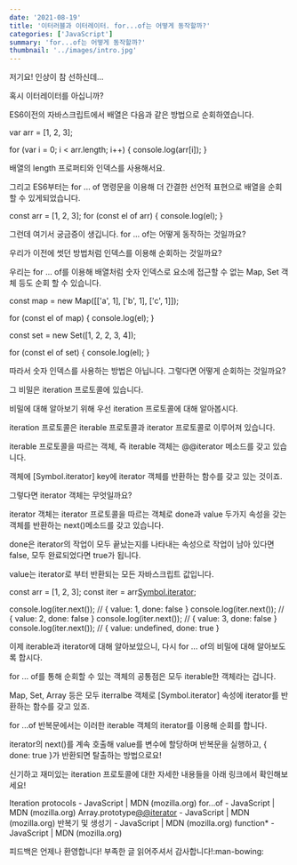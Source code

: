```yaml
---
date: '2021-08-19'
title: '이터러블과 이터레이터. for...of는 어떻게 동작할까?'
categories: ['JavaScript']
summary: 'for...of는 어떻게 동작할까?'
thumbnail: '../images/intro.jpg'
---
```


저기요! 인상이 참 선하신데...

혹시 이터레이터를 아십니까?

ES6이전의 자바스크립트에서 배열은 다음과 같은 방법으로 순회하였습니다.

var arr = [1, 2, 3];

for (var i = 0; i < arr.length; i++) {
console.log(arr[i]);
}

배열의 length 프로퍼티와 인덱스를 사용해서요.

그리고 ES6부터는 for ... of 명령문을 이용해 더 간결한 선언적 표현으로 배열을 순회 할 수 있게되었습니다.

const arr = [1, 2, 3];
for (const el of arr) {
console.log(el);
}

그런데 여기서 궁금증이 생깁니다. for ... of는 어떻게 동작하는 것일까요?

우리가 이전에 썻던 방법처럼 인덱스를 이용해 순회하는 것일까요?

우리는 for ... of를 이용해 배열처럼 숫자 인덱스로 요소에 접근할 수 없는 Map, Set 객체 등도 순회 할 수 있습니다.

const map = new Map([['a', 1], ['b', 1], ['c', 1]]);

for (const el of map) {
console.log(el);
}

const set = new Set([1, 2, 2, 3, 4]);

for (const el of set) {
console.log(el);
}

따라서 숫자 인덱스를 사용하는 방법은 아닙니다. 그렇다면 어떻게 순회하는 것일까요?

그 비밀은 iteration 프로토콜에 있습니다.

비밀에 대해 알아보기 위해 우선 iteration 프로토콜에 대해 알아봅시다.

iteration 프로토콜은 iterable 프로토콜과 iterator 프로토콜로 이루어져 있습니다.

iterable 프로토콜을 따르는 객체, 즉 iterable 객체는 @@iterator 메소드를 갖고 있습니다.

객체에 [Symbol.iterator] key에 iterator 객체를 반환하는 함수를 갖고 있는 것이죠.

그렇다면 iterator 객체는 무엇일까요?

iterator 객체는 iterator 프로토콜을 따르는 객체로 done과 value 두가지 속성을 갖는 객체를 반환하는 next()메소드를 갖고 있습니다.

done은 iterator의 작업이 모두 끝났는지를 나타내는 속성으로 작업이 남아 있다면 false, 모두 완료되었다면 true가 됩니다.

value는 iterator로 부터 반환되는 모든 자바스크립트 값입니다.

const arr = [1, 2, 3];
const iter = arr[Symbol.iterator]();

console.log(iter.next()); // { value: 1, done: false }
console.log(iter.next()); // { value: 2, done: false }
console.log(iter.next()); // { value: 3, done: false }
console.log(iter.next()); // { value: undefined, done: true }

이제 iterable과 iterator에 대해 알아보았으니, 다시 for ... of의 비밀에 대해 알아보도록 합시다.

for ... of를 통해 순회할 수 있는 객체의 공통점은 모두 iterable한 객체라는 겁니다.

Map, Set, Array 등은 모두 iterralbe 객체로 [Symbol.iterator] 속성에 iterator를 반환하는 함수를 갖고 있죠.

for ...of 반복문에서는 이러한 iterable 객체의 iterator를 이용해 순회를 합니다.

iterator의 next()를 계속 호출해 value를 변수에 할당하며 반복문을 실행하고, { done: true }가 반환되면 탈출하는 방법으로요!

신기하고 재미있는 iteration 프로토콜에 대한 자세한 내용들을 아래 링크에서 확인해보세요!

Iteration protocols - JavaScript | MDN (mozilla.org)
for...of - JavaScript | MDN (mozilla.org)
Array.prototype[@@iterator]() - JavaScript | MDN (mozilla.org)
반복기 및 생성기 - JavaScript | MDN (mozilla.org)
function\* - JavaScript | MDN (mozilla.org)

피드백은 언제나 환영합니다! 부족한 글 읽어주셔서 감사합니다!:man-bowing:
